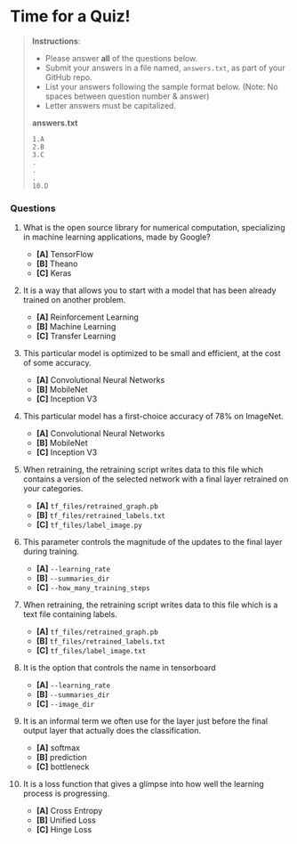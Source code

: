 # Time for a Quiz!

> **Instructions**: 
> * Please answer **all** of the questions below.
> * Submit your answers in a file named, `answers.txt`, as part of your GitHub repo.
> * List your answers following the sample format below. (Note: No spaces between question number & answer)
> * Letter answers must be capitalized.
>
> **answers.txt** 
> ```
> 1.A
> 2.B
> 3.C
> .
> .
> .
> 10.D
> ```

### Questions
1. What is the open source library for numerical computation, specializing in machine learning applications, made by Google?
	* **[A]** TensorFlow
	* **[B]** Theano
	* **[C]** Keras

2. It is a way that allows you to start with a model that has been already trained on another problem.
	* **[A]** Reinforcement Learning
	* **[B]** Machine Learning
	* **[C]** Transfer Learning

3. This particular model is optimized to be small and efficient, at the cost of some accuracy.
	* **[A]** Convolutional Neural Networks
	* **[B]** MobileNet
	* **[C]** Inception V3

4. This particular model has a first-choice accuracy of 78% on ImageNet.
	* **[A]** Convolutional Neural Networks
	* **[B]** MobileNet
	* **[C]** Inception V3

5. When retraining, the retraining script writes data to this file which contains a version of the selected network with a final layer retrained on your categories.
	* **[A]** `tf_files/retrained_graph.pb`
	* **[B]** `tf_files/retrained_labels.txt`
	* **[C]** `tf_files/label_image.py`

6. This parameter controls the magnitude of the updates to the final layer during training.
	* **[A]** `--learning_rate`
	* **[B]** `--summaries_dir`
	* **[C]** `--how_many_training_steps`

7. When retraining, the retraining script writes data to this file which is a text file containing labels.
	* **[A]** `tf_files/retrained_graph.pb`
	* **[B]** `tf_files/retrained_labels.txt`
	* **[C]** `tf_files/label_image.txt`

8. It is the option that controls the name in tensorboard
	* **[A]** `--learning_rate`
	* **[B]** `--summaries_dir`
	* **[C]** `--image_dir`

9. It is an informal term we often use for the layer just before the final output layer that actually does the classification.
	* **[A]** softmax
	* **[B]** prediction
	* **[C]** bottleneck

10. It is a loss function that gives a glimpse into how well the learning process is progressing.
	* **[A]** Cross Entropy
	* **[B]** Unified Loss
	* **[C]** Hinge Loss